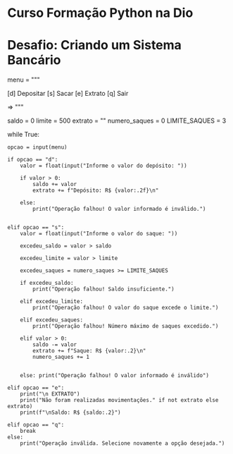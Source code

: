 
# Curso Formação Python na Dio
# Desafio: Criando um Sistema Bancário

menu = """

[d] Depositar 
[s] Sacar
[e] Extrato
[q] Sair 

=> """

saldo = 0
limite = 500
extrato = ""
numero_saques = 0
LIMITE_SAQUES = 3


while True:

    opcao = input(menu)

    if opcao == "d":
        valor = float(input("Informe o valor do depósito: "))

        if valor > 0:
            saldo += valor 
            extrato += f"Depósito: R$ {valor:.2f}\n"

        else:
            print("Operação falhou! O valor informado é inválido.")


    elif opcao == "s":
        valor = float(input("Informe o valor do saque: "))

        excedeu_saldo = valor > saldo 

        excedeu_limite = valor > limite 

        excedeu_saques = numero_saques >= LIMITE_SAQUES 

        if excedeu_saldo:
            print("Operação falhou! Saldo insuficiente.")

        elif excedeu_limite:
            print("Operação falhou! O valor do saque excede o limite.")

        elif excedeu_saques:
            print("Operação falhou! Número máximo de saques excedido.")

        elif valor > 0:
            saldo -= valor
            extrato += f"Saque: R$ {valor:.2}\n"
            numero_saques += 1
        

        else: print("Operação falhou! O valor informado é inválido")
    
    elif opcao == "e":
        print("\n EXTRATO")
        print("Não foram realizadas movimentações." if not extrato else extrato)
        print(f"\nSaldo: R$ {saldo:.2}")

    elif opcao == "q":
        break
    else:
        print("Operação inválida. Selecione novamente a opção desejada.")


            
